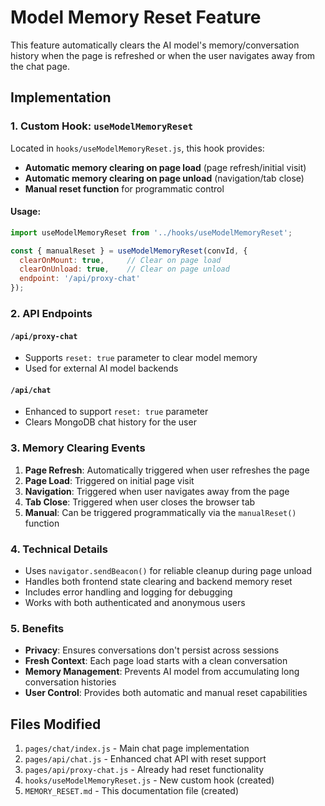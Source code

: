 # Model Memory Reset Feature

This feature automatically clears the AI model's memory/conversation history when the page is refreshed or when the user navigates away from the chat page.

## Implementation

### 1. Custom Hook: `useModelMemoryReset`

Located in `hooks/useModelMemoryReset.js`, this hook provides:

- **Automatic memory clearing on page load** (page refresh/initial visit)
- **Automatic memory clearing on page unload** (navigation/tab close)
- **Manual reset function** for programmatic control

#### Usage:

```javascript
import useModelMemoryReset from '../hooks/useModelMemoryReset';

const { manualReset } = useModelMemoryReset(convId, {
  clearOnMount: true,     // Clear on page load
  clearOnUnload: true,    // Clear on page unload
  endpoint: '/api/proxy-chat'
});
```

### 2. API Endpoints

#### `/api/proxy-chat`
- Supports `reset: true` parameter to clear model memory
- Used for external AI model backends

#### `/api/chat`
- Enhanced to support `reset: true` parameter
- Clears MongoDB chat history for the user

### 3. Memory Clearing Events

1. **Page Refresh**: Automatically triggered when user refreshes the page
2. **Page Load**: Triggered on initial page visit
3. **Navigation**: Triggered when user navigates away from the page
4. **Tab Close**: Triggered when user closes the browser tab
5. **Manual**: Can be triggered programmatically via the `manualReset()` function

### 4. Technical Details

- Uses `navigator.sendBeacon()` for reliable cleanup during page unload
- Handles both frontend state clearing and backend memory reset
- Includes error handling and logging for debugging
- Works with both authenticated and anonymous users

### 5. Benefits

- **Privacy**: Ensures conversations don't persist across sessions
- **Fresh Context**: Each page load starts with a clean conversation
- **Memory Management**: Prevents AI model from accumulating long conversation histories
- **User Control**: Provides both automatic and manual reset capabilities

## Files Modified

1. `pages/chat/index.js` - Main chat page implementation
2. `pages/api/chat.js` - Enhanced chat API with reset support
3. `pages/api/proxy-chat.js` - Already had reset functionality
4. `hooks/useModelMemoryReset.js` - New custom hook (created)
5. `MEMORY_RESET.md` - This documentation file (created)
